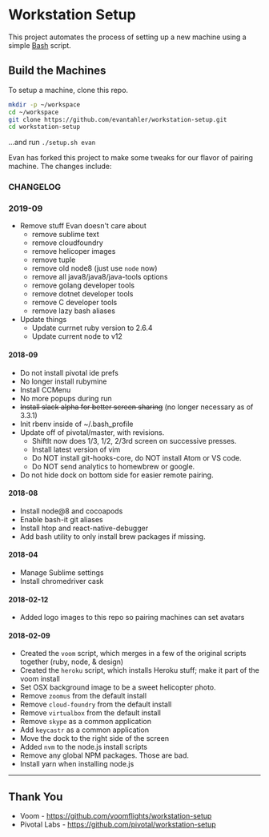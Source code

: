# Workstation Setup

This project automates the process of setting up a new machine using a simple [Bash](https://www.gnu.org/software/bash/) script.

## Build the Machines

To setup a machine, clone this repo.

```sh
mkdir -p ~/workspace
cd ~/workspace
git clone https://github.com/evantahler/workstation-setup.git
cd workstation-setup
```

...and run `./setup.sh evan`

Evan has forked this project to make some tweaks for our flavor of pairing machine.  The changes include:

### CHANGELOG

### 2019-09
* Remove stuff Evan doesn't care about
  * remove sublime text
  * remove cloudfoundry
  * remove helicoper images
  * remove tuple
  * remove old node8 (just use `node` now)
  * remove all java8/java8/java-tools options
  * remove golang developer tools
  * remove dotnet developer tools
  * remove C developer tools
  * remove lazy bash aliases
* Update things
  * Update currnet ruby version to 2.6.4
  * Update current node to v12

#### 2018-09

* Do not install pivotal ide prefs
* No longer install rubymine
* Install CCMenu
* No more popups during run
* ~~Install slack alpha for better screen sharing~~ (no longer necessary as of 3.3.1)
* Init rbenv inside of ~/.bash_profile
* Update off of pivotal/master, with revisions.
  * ShiftIt now does 1/3, 1/2, 2/3rd screen on successive presses.
  * Install latest version of vim
  * Do NOT install git-hooks-core, do NOT install Atom or VS code.
  * Do NOT send analytics to homewbrew or google.
* Do not hide dock on bottom side for easier remote pairing.


#### 2018-08

* Install node@8 and cocoapods
* Enable bash-it git aliases
* Install htop and react-native-debugger
* Add bash utility to only install brew packages if missing.

#### 2018-04

* Manage Sublime settings
* Install chromedriver cask

#### 2018-02-12
* Added logo images to this repo so pairing machines can set avatars

#### 2018-02-09
* Created the `voom` script, which merges in a few of the original scripts together (ruby, node, & design)
* Created the `heroku` script, which installs Heroku stuff; make it part of the voom install
* Set OSX background image to be a sweet helicopter photo.
* Remove `zoomus` from the default install
* Remove `cloud-foundry` from the default install
* Remove `virtualbox` from the default install
* Remove `skype` as a common application
* Add `keycastr` as a common application
* Move the dock to the right side of the screen
* Added `nvm` to the node.js install scripts
* Remove any global NPM packages.  Those are bad.
* Install yarn when installing node.js

---

## Thank You
* Voom - https://github.com/voomflights/workstation-setup
* Pivotal Labs - https://github.com/pivotal/workstation-setup
